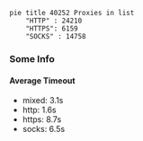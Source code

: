 
```mermaid
pie title 40252 Proxies in list
    "HTTP" : 24210
    "HTTPS": 6159
    "SOCKS" : 14758
```

### Some Info
#### Average Timeout

- mixed: 3.1s
- http: 1.6s
- https: 8.7s
- socks: 6.5s